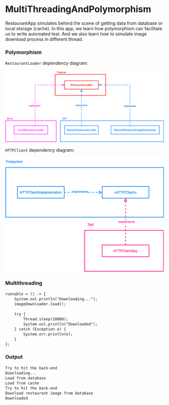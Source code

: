 # MultiThreadingAndPolymorphism

RestaurantApp simulates behind the scene of getting data from database or local storage (cache). In this app, we learn how polymorphism can facilitate us to write automated test. And we also learn how to simulate image download process in different thread.

### Polymorphism
`RestaurantLoader` dependency diagram:

![RestaurantLoader](RestaurantLoader.png)

`HTTPClient` dependency diagram:

![HTTPClient](HTTPClient.png)

### Multithreading
```
runnable = () -> {
    System.out.println("Downloading...");
    imageDownloader.load();

    try {
        Thread.sleep(10000);
        System.out.println("Downloaded");
    } catch (Exception e) {
        System.err.println(e);
    }
};
```

### Output
```
Try to hit the back-end
Downloading...
Load from database
Load from cache
Try to hit the back-end
Download restaurant image from database
Downloaded
```
